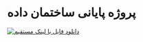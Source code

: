 # پروژه پایانی ساختمان داده 
<a href="https://uupload.ir/view/basu_project_1400_a7df.docx/" target="_blank"><img src="https://s4.uupload.ir/css/images/udl6.png" border="0" alt="دانلود فایل با لینک مستقیم" /></a>
 
